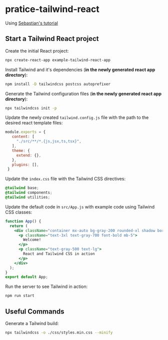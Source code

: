 # pratice-tailwind-react

Using [Sebastian's tutorial](https://medium.com/codingthesmartway-com-blog/how-to-use-tailwind-css-with-react-9dd78bbdc0e0)

## Start a Tailwind React project

Create the initial React project:

```bash
npx create-react-app example-tailwind-react-app
```

Install Tailwind and it's dependencies (**in the newly generated react app directory**):

```bash
npm install -D tailwindcss postcss autoprefixer
```

Generate the Tailwind configuration files (**in the newly generated react app directory**):

```bash
npx tailwindcss init -p
```

Update the newly created `tailwind.config.js` file with the path to the desired react template files:

```js
module.exports = {
   content: [
     "./src/**/*.{js,jsx,ts,tsx}",
   ],
   theme: {
     extend: {},
   },
   plugins: [],
 }
```

Update the `index.css` file with the Tailwind CSS directives:

```css
@tailwind base;
@tailwind components;
@tailwind utilities;
```

Update the default code in `src/App.js` with example code using Tailwind CSS classes:

```jsx
function App() {
  return (
    <div className="container mx-auto bg-gray-200 rounded-xl shadow border p-8 m-10">
      <p className="text-3xl text-gray-700 font-bold mb-5">
        Welcome!
      </p>
      <p className="text-gray-500 text-lg">
        React and Tailwind CSS in action
      </p>
    </div>
  );
}
export default App;
```

Run the server to see Tailwind in action:

```bash
npm run start
```

## Useful Commands

Generate a Tailwind build:

```bash
npx tailwindcss -o ./css/styles.min.css --minify
```


